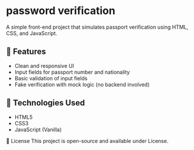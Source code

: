 # password verification

A simple front-end project that simulates passport verification using HTML, CSS, and JavaScript.

## 🚀 Features

- Clean and responsive UI
- Input fields for passport number and nationality
- Basic validation of input fields
- Fake verification with mock logic (no backend involved)

## 🧰 Technologies Used

- HTML5
- CSS3
- JavaScript (Vanilla)

📄 License
This project is open-source and available under  License.
